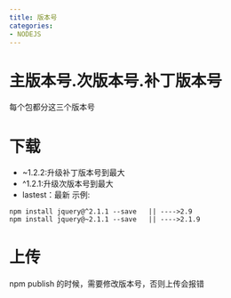 ```yaml
---
title: 版本号
categories: 
- NODEJS
---
```


# 主版本号.次版本号.补丁版本号
每个包都分这三个版本号
# 下载
- ~1.2.2:升级补丁版本号到最大
- ^1.2.1:升级次版本号到最大
- lastest：最新
示例:
```
npm install jquery@^2.1.1 --save   || ---->2.9
npm install jquery@~2.1.1 --save   || ---->2.1.9
```
# 上传
npm publish 的时候，需要修改版本号，否则上传会报错



